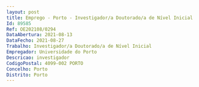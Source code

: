 ```yaml
--- 
layout: post
title: Emprego - Porto - Investigador/a Doutorado/a de Nível Inicial
Id: 89585
Ref: OE202108/0294
DataAbertura: 2021-08-13
DataFecho: 2021-08-27
Trabalho: Investigador/a Doutorado/a de Nível Inicial
Empregador: Universidade do Porto
Descricao: investigador
CodigoPostal: 4099-002 PORTO
Concelho: Porto
Distrito: Porto
--- 
```

